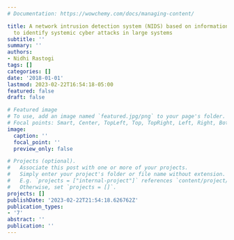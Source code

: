```yaml
---
# Documentation: https://wowchemy.com/docs/managing-content/

title: A network intrusion detection system (NIDS) based on information centrality
  to identify systemic cyber attacks in large systems
subtitle: ''
summary: ''
authors:
- Nidhi Rastogi
tags: []
categories: []
date: '2018-01-01'
lastmod: 2023-02-22T16:54:18-05:00
featured: false
draft: false

# Featured image
# To use, add an image named `featured.jpg/png` to your page's folder.
# Focal points: Smart, Center, TopLeft, Top, TopRight, Left, Right, BottomLeft, Bottom, BottomRight.
image:
  caption: ''
  focal_point: ''
  preview_only: false

# Projects (optional).
#   Associate this post with one or more of your projects.
#   Simply enter your project's folder or file name without extension.
#   E.g. `projects = ["internal-project"]` references `content/project/deep-learning/index.md`.
#   Otherwise, set `projects = []`.
projects: []
publishDate: '2023-02-22T21:54:18.626762Z'
publication_types:
- '7'
abstract: ''
publication: ''
---
```

